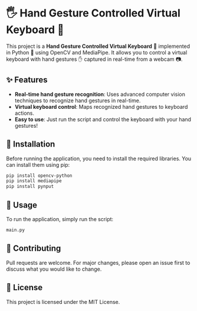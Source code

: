 # 🖐️ Hand Gesture Controlled Virtual Keyboard 🎹

This project is a **Hand Gesture Controlled Virtual Keyboard** 🎹 implemented in Python 🐍 using OpenCV and MediaPipe. It allows you to control a virtual keyboard with hand gestures ✋ captured in real-time from a webcam 📷.

## ✨ Features

- **Real-time hand gesture recognition**: Uses advanced computer vision techniques to recognize hand gestures in real-time.
- **Virtual keyboard control**: Maps recognized hand gestures to keyboard actions.
- **Easy to use**: Just run the script and control the keyboard with your hand gestures!

## 🔧 Installation

Before running the application, you need to install the required libraries. You can install them using pip:

```bash
pip install opencv-python
pip install mediapipe
pip install pynput
```
## 🚀 Usage

To run the application, simply run the script:

```bash
main.py
```

## 🤝 Contributing

Pull requests are welcome. For major changes, please open an issue first to discuss what you would like to change.

## 📜 License

This project is licensed under the MIT License.
